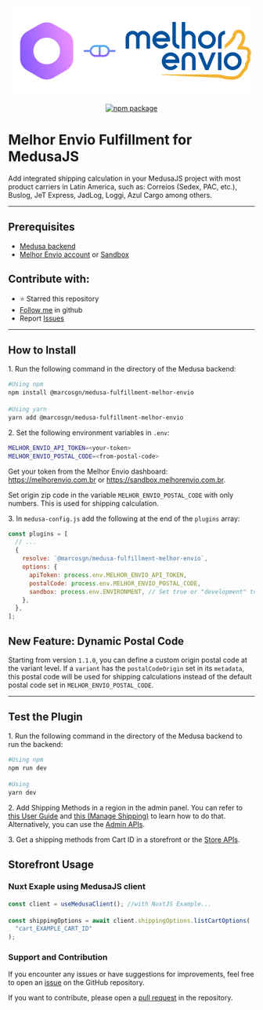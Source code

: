 <p align="center">
  <img src="https://github.com/marcosgomesneto/marcosgomesneto/blob/main/images/melhor-envio-medusajs.png?raw=true"/>
</p>

<p align="center">
  <a href="https://www.npmjs.com/package/@marcosgn/medusa-fulfillment-melhor-envio"><img src="https://badgen.net/npm/v/@marcosgn/medusa-fulfillment-melhor-envio" alt="npm package"></a>
</p>

# Melhor Envio Fulfillment for MedusaJS

Add integrated shipping calculation in your MedusaJS project with most product carriers in Latin America, such as: Correios (Sedex, PAC, etc.), Buslog, JeT Express, JadLog, Loggi, Azul Cargo among others.

---

## Prerequisites

- [Medusa backend](https://docs.medusajs.com/development/backend/install)
- [Melhor Envio account](https://melhorenvio.com.br/) or [Sandbox](https://sandbox.melhorenvio.com.br/)

## Contribute with:

- ⭐ Starred this repository
- [Follow me](https://github.com/marcosgomesneto) in github
- Report [Issues](https://github.com/marcosgomesneto/medusa-fulfillment-melhor-envio/issues)

---

## How to Install

1\. Run the following command in the directory of the Medusa backend:

```bash
#Using npm
npm install @marcosgn/medusa-fulfillment-melhor-envio

#Using yarn
yarn add @marcosgn/medusa-fulfillment-melhor-envio
```

2\. Set the following environment variables in `.env`:

```bash
MELHOR_ENVIO_API_TOKEN=<your-token>
MELHOR_ENVIO_POSTAL_CODE=<from-postal-code>
```

Get your token from the Melhor Envio dashboard: https://melhorenvio.com.br or https://sandbox.melhorenvio.com.br.

Set origin zip code in the variable `MELHOR_ENVIO_POSTAL_CODE` with only numbers. This is used for shipping calculation.

3\. In `medusa-config.js` add the following at the end of the `plugins` array:

```js
const plugins = [
  // ...
  {
    resolve: `@marcosgn/medusa-fulfillment-melhor-envio`,
    options: {
      apiToken: process.env.MELHOR_ENVIO_API_TOKEN,
      postalCode: process.env.MELHOR_ENVIO_POSTAL_CODE,
      sandbox: process.env.ENVIRONMENT, // Set true or "development" to use the sandbox environment
    },
  },
];
```

## New Feature: Dynamic Postal Code

Starting from version `1.1.0`, you can define a custom origin postal code at the variant level. If a `variant` has the `postalCodeOrigin` set in its `metadata`, this postal code will be used for shipping calculations instead of the default postal code set in `MELHOR_ENVIO_POSTAL_CODE`.

---

## Test the Plugin

1\. Run the following command in the directory of the Medusa backend to run the backend:

```bash
#Using npm
npm run dev

#Using
yarn dev
```

2\. Add Shipping Methods in a region in the admin panel. You can refer to [this User Guide](https://docs.medusajs.com/user-guide/regions/providers) and [this (Manage Shipping)](https://docs.medusajs.com/user-guide/regions/shipping-options) to learn how to do that. Alternatively, you can use the [Admin APIs](https://docs.medusajs.com/api/admin#tag/Region/operation/PostRegionsRegion).

3\. Get a shipping methods from Cart ID in a storefront or the [Store APIs](https://docs.medusajs.com/api/store).

## Storefront Usage

### Nuxt Exaple using MedusaJS client

```typescript
const client = useMedusaClient(); //with NuxtJS Example...

const shippingOptions = await client.shippingOptions.listCartOptions(
  "cart_EXAMPLE_CART_ID"
);
```

### Support and Contribution

If you encounter any issues or have suggestions for improvements, feel free to open an [issue](https://github.com/marcosgomesneto/medusa-fulfillment-melhor-envio/issues) on the GitHub repository.

If you want to contribute, please open a [pull request](https://github.com/marcosgomesneto/medusa-fulfillment-melhor-envio/pulls) in the repository.
